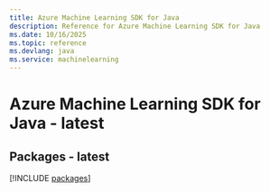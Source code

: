 ```yaml
---
title: Azure Machine Learning SDK for Java
description: Reference for Azure Machine Learning SDK for Java
ms.date: 10/16/2025
ms.topic: reference
ms.devlang: java
ms.service: machinelearning
---
```

# Azure Machine Learning SDK for Java - latest
## Packages - latest
[!INCLUDE [packages](machine-learning-index.md)]